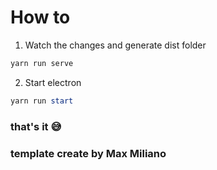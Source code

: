 # How to

1. Watch the changes and generate dist folder
```powershell
yarn run serve
```

2. Start electron
```powershell
yarn run start
```

### that's it 😅
### template create by Max Miliano
